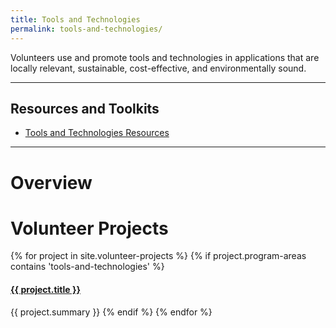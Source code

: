 ```yaml
---
title: Tools and Technologies
permalink: tools-and-technologies/
---
```


<p class="lead">Volunteers use and promote tools and technologies in applications that are locally relevant, sustainable, cost-effective, and environmentally sound.</p>



___



## Resources and Toolkits

- [Tools and Technologies Resources](/tools-and-technologies/resources/)



___



# Overview


# Volunteer Projects

{% for project in site.volunteer-projects %}
{% if project.program-areas contains 'tools-and-technologies' %}
#### [{{ project.title }}]({{project.url}})
{{ project.summary }}
{% endif %}
{% endfor %}
